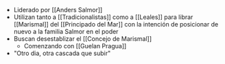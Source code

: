 - Liderado por [[Anders Salmor]]
- Utilizan tanto a [[Tradicionalistas]] como a [[Leales]] para librar [[Marismal]] del [[Principado del Mar]] con la intención de posicionar de nuevo a la familia Salmor en el poder
- Buscan desestablizar el [[Concejo de Marismal]]
	- Comenzando con [[Guelan Pragua]]
- "Otro dia, otra cascada que subir"